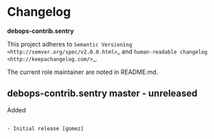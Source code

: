 Changelog
=========

**debops-contrib.sentry**

This project adheres to `Semantic Versioning <http://semver.org/spec/v2.0.0.html>`_
and `human-readable changelog <http://keepachangelog.com/>`_.

The current role maintainer are noted in README.md.


debops-contrib.sentry master - unreleased
--------------------------------------------------

Added
~~~~~

- Initial release [gomez]

